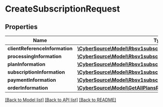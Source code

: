 # CreateSubscriptionRequest

## Properties
Name | Type | Description | Notes
------------ | ------------- | ------------- | -------------
**clientReferenceInformation** | [**\CyberSource\Model\Rbsv1subscriptionsClientReferenceInformation**](Rbsv1subscriptionsClientReferenceInformation.md) |  | [optional] 
**processingInformation** | [**\CyberSource\Model\Rbsv1subscriptionsProcessingInformation**](Rbsv1subscriptionsProcessingInformation.md) |  | [optional] 
**planInformation** | [**\CyberSource\Model\Rbsv1subscriptionsPlanInformation**](Rbsv1subscriptionsPlanInformation.md) |  | [optional] 
**subscriptionInformation** | [**\CyberSource\Model\Rbsv1subscriptionsSubscriptionInformation**](Rbsv1subscriptionsSubscriptionInformation.md) |  | [optional] 
**paymentInformation** | [**\CyberSource\Model\Rbsv1subscriptionsPaymentInformation**](Rbsv1subscriptionsPaymentInformation.md) |  | [optional] 
**orderInformation** | [**\CyberSource\Model\GetAllPlansResponseOrderInformation**](GetAllPlansResponseOrderInformation.md) |  | [optional] 

[[Back to Model list]](../README.md#documentation-for-models) [[Back to API list]](../README.md#documentation-for-api-endpoints) [[Back to README]](../README.md)


